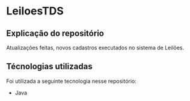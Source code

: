 # LeiloesTDS

## Explicação do repositório
Atualizações feitas, novos cadastros executados no sistema de Leilões.

## Técnologias utilizadas
Foi utilizada a seguinte tecnologia nesse repositório:
- Java
